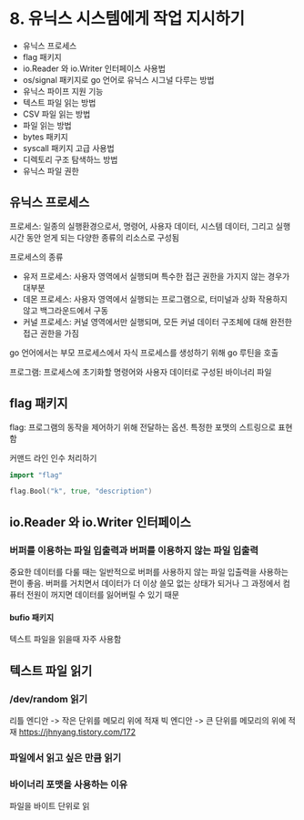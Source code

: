 # 8. 유닉스 시스템에게 작업 지시하기

* 유닉스 프로세스
* flag 패키지
* io.Reader 와 io.Writer 인터페이스 사용법
* os/signal 패키지로 go 언어로 유닉스 시그널 다루는 방법
* 유닉스 파이프 지원 기능
* 텍스트 파일 읽는 방법
* CSV 파일 읽는 방법
* 파일 읽는 방법
* bytes 패키지
* syscall 패키지 고급 사용법
* 디렉토리 구조 탐색하느 방법
* 유닉스 파일 권한

## 유닉스 프로세스

프로세스: 일종의 실행환경으로서, 명령어, 사용자 데이터, 시스템 데이터, 그리고 실행 시간 동안 얻게 되는 다양한 종류의 리소스로 구성됨

프로세스의 종류
* 유저 프로세스: 사용자 영역에서 실행되며 특수한 접근 권한을 가지지 않는 경우가 대부분
* 데몬 프로세스: 사용자 영역에서 실행되는 프로그램으로, 터미널과 상화 작용하지 않고 백그라운드에서 구동
* 커널 프로세스: 커널 영역에서만 실행되며, 모든 커널 데이터 구조체에 대해 완전한 접근 권한을 가짐

go 언어에서는 부모 프로세스에서 자식 프로세스를 생성하기 위해 go 루틴을 호출

프로그램: 프로세스에 초기화할 명령어와 사용자 데이터로 구성된 바이너리 파일

## flag 패키지

flag: 프로그램의 동작을 제어하기 위해 전달하는 옵션. 특정한 포맷의 스트링으로 표현함

커맨드 라인 인수 처리하기


```go
import "flag"

flag.Bool("k", true, "description")
```

## io.Reader 와 io.Writer 인터페이스

### 버퍼를 이용하는 파일 입출력과 버퍼를 이용하지 않는 파일 입출력

중요한 데이터를 다룰 때는 일반적으로 버퍼를 사용하지 않는 파일 입출력을 사용하는 편이 좋음. 버퍼를 거치면서 데이터가 더 이상 쓸모 없는 상태가 되거나 그 과정에서 컴퓨터 전원이 꺼지면 데이터를 잃어버릴 수 있기 때문

#### bufio 패키지

텍스트 파일을 읽을때 자주 사용함

## 텍스트 파일 읽기

### /dev/random 읽기

리틀 엔디안 -> 작은 단위를 메모리 위에 적재
빅 엔디안 -> 큰 단위를 메모리의 위에 적재
https://jhnyang.tistory.com/172

### 파일에서 읽고 싶은 만큼 읽기

### 바이너리 포맷을 사용하는 이유

파일을 바이트 단위로 읽